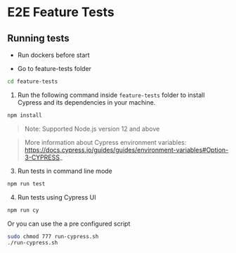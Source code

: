 # E2E Feature Tests

## Running tests

- Run dockers before start

- Go to feature-tests folder
```sh
cd feature-tests
```

1. Run the following command inside `feature-tests` folder to install Cypress and its dependencies in your machine.

```bash
npm install
```
> Note: Supported Node.js version 12 and above

> More information about Cypress environment variables: https://docs.cypress.io/guides/guides/environment-variables#Option-3-CYPRESS_

3. Run tests in command line mode
```bash
npm run test
```

4. Run tests using Cypress UI
```bash
npm run cy
```

Or you can use the a pre configured script
```sh
sudo chmod 777 run-cypress.sh
./run-cypress.sh
```

